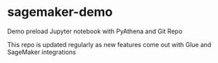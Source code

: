 # sagemaker-demo
Demo preload Jupyter notebook with PyAthena and Git Repo

This repo is updated regularly as new features come out with Glue and SageMaker integrations